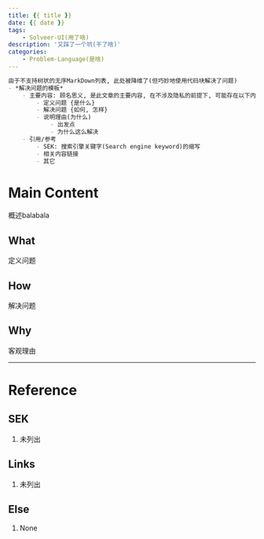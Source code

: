 ```yaml
---
title: {{ title }}
date: {{ date }}
tags:
    - Solveer-UI(用了啥)
description: '又踩了一个坑(干了啥)'
categories:
    - Problem-Language(是啥)
---
```



``` markdown
由于不支持树状的无序MarkDown列表, 此处被降维了(但巧妙地使用代码块解决了问题)
- *解决问题的模板*
    - 主要内容: 顾名思义, 是此文章的主要内容, 在不涉及隐私的前提下, 可能存在以下内容
        - 定义问题 {是什么}
        - 解决问题 {如何, 怎样}
        - 说明理由(为什么)
            - 出发点
            - 为什么这么解决
    - 引用/参考
        - SEK: 搜索引擎关键字(Search engine keyword)的缩写
        - 相关内容链接
        - 其它
```

# Main Content
概述balabala

## What
定义问题

## How
解决问题

## Why
客观理由

---
# Reference
## SEK
1. 未列出
## Links
1. 未列出
## Else
1. None
